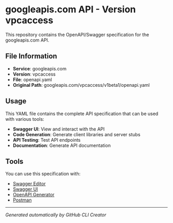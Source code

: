 # googleapis.com API - Version vpcaccess

This repository contains the OpenAPI/Swagger specification for the googleapis.com API.

## File Information

- **Service**: googleapis.com
- **Version**: vpcaccess
- **File**: openapi.yaml
- **Original Path**: googleapis.com/vpcaccess/v1beta1/openapi.yaml

## Usage

This YAML file contains the complete API specification that can be used with various tools:

- **Swagger UI**: View and interact with the API
- **Code Generation**: Generate client libraries and server stubs
- **API Testing**: Test API endpoints
- **Documentation**: Generate API documentation

## Tools

You can use this specification with:

- [Swagger Editor](https://editor.swagger.io/)
- [Swagger UI](https://swagger.io/tools/swagger-ui/)
- [OpenAPI Generator](https://openapi-generator.tech/)
- [Postman](https://www.postman.com/)

---

*Generated automatically by GitHub CLI Creator*
